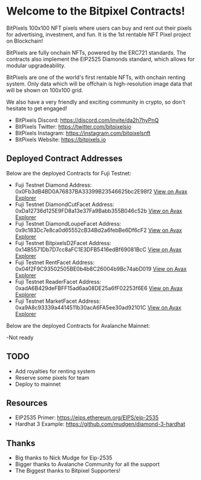 # Welcome to the Bitpixel Contracts!

BitPixels 100x100 NFT pixels where users can buy and rent out their pixels for advertising, investment, and fun. It is the 1st rentable NFT Pixel project on Blockchain!

BitPixels are fully onchain NFTs, powered by the ERC721 standards. The contracts also implement the EIP2525 Diamonds standard, which allows for modular upgradeability. 

BitPixels are one of the world's first rentable NFTs, with onchain renting system. Only data which will be offchain is high-resolution image data that will be shown on 100x100 grid. 

We also have a very friendly and exciting community in crypto, so don't hesitate to get engaged!

* BitPixels Discord: https://discord.com/invite/da2h7hyPnQ
* BitPixels Twitter: https://twitter.com/bitpixelsio
* BitPixels Instagram: https://instagram.com/bitpixelsnft
* BitPixels Website: https://bitpixels.io

## Deployed Contract Addresses

Below are the deployed Contracts for Fuji Testnet:

* Fuji Testnet Diamond Address: 0x0Fb3dB4BD0A76837BA33399B23546625bc2E98f2 <a href="https://cchain.explorer.avax-test.network/address/0x0Fb3dB4BD0A76837BA33399B23546625bc2E98f2/contracts">View on Avax Explorer </a>
* Fuji Testnet DiamondCutFacet Address: 0xDa12736d125E9FD8a13e37Fa9Babb355B046c52b <a href="https://cchain.explorer.avax-test.network/address/0xDa12736d125E9FD8a13e37Fa9Babb355B046c52b/contracts">View on Avax Explorer </a>
* Fuji Testnet DiamondLoupeFacet Address: 0x9c183Dc7e8ca0d65552cB34Bd2a6febBe6Df6cF2 <a href="https://cchain.explorer.avax-test.network/address/0x9c183Dc7e8ca0d65552cB34Bd2a6febBe6Df6cF2/contracts">View on Avax Explorer </a>
* Fuji Testnet BitpixelsD2Facet Address: 0x14B5571Db7D7cc8aFC1E3DFB5416edBf69081BcC <a href="https://cchain.explorer.avax-test.network/address/0x14B5571Db7D7cc8aFC1E3DFB5416edBf69081BcC/contracts">View on Avax Explorer </a>
* Fuji Testnet RentFacet Address: 0x04f2F9C93502505BE0b4b8C26004b9Bc74abD019 <a href="https://cchain.explorer.avax-test.network/address/0x04f2F9C93502505BE0b4b8C26004b9Bc74abD019/contracts">View on Avax Explorer </a>
* Fuji Testnet ReaderFacet Address: 0xadA6B429deFBFF15ad6aa08DE25a6fF02253f6E6 <a href="https://cchain.explorer.avax-test.network/address/0xadA6B429deFBFF15ad6aa08DE25a6fF02253f6E6/contracts">View on Avax Explorer </a>
* Fuji Testnet MarketFacet Address: 0xa9A8c93339a4414511b30acA6FA5ee30ad92101C <a href="https://cchain.explorer.avax-test.network/address/0xa9A8c93339a4414511b30acA6FA5ee30ad92101C/contracts">View on Avax Explorer </a>

Below are the deployed Contracts for Avalanche Mainnet:

-Not ready

## TODO
* Add royalties for renting system
* Reserve some pixels for team
* Deploy to mainnet

## Resources

* EIP2535 Primer: https://eips.ethereum.org/EIPS/eip-2535
* Hardhat 3 Example: https://github.com/mudgen/diamond-3-hardhat

## Thanks

* Big thanks to Nick Mudge for Eip-2535
* Bigger thanks to Avalanche Community for all the support
* The Biggest thanks to Bitpixel Supporters!

